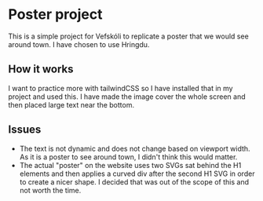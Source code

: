 # Poster project
This is a simple project for Vefskóli to replicate a poster that we would see around town.
I have chosen to use Hringdu.

## How it works
I want to practice more with tailwindCSS so I have installed that in my project and used this.
I have made the image cover the whole screen and then placed large text near the bottom.

## Issues
* The text is not dynamic and does not change based on viewport width. As it is a poster to see around town, I didn't think this would matter.
* The actual "poster" on the website uses two SVGs sat behind the H1 elements and then applies a curved div after the second H1 SVG in order to create a nicer shape. I decided that was out of the scope of this and not worth the time.
